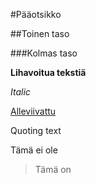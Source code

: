 #Pääotsikko

##Toinen taso

###Kolmas taso

**Lihavoitua tekstiä**

*Italic*

<ins>Alleviivattu</ins>

Quoting text

Tämä ei ole

>Tämä on 



